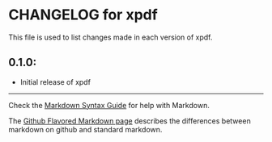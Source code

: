 # CHANGELOG for xpdf

This file is used to list changes made in each version of xpdf.

## 0.1.0:

* Initial release of xpdf

- - -
Check the [Markdown Syntax Guide](http://daringfireball.net/projects/markdown/syntax) for help with Markdown.

The [Github Flavored Markdown page](http://github.github.com/github-flavored-markdown/) describes the differences between markdown on github and standard markdown.
